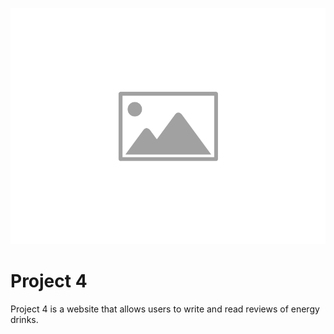![PLACEHOLDER IMAGE](placeholder-image.png)
# Project 4
Project 4 is a website that allows users to write and read reviews of energy drinks.